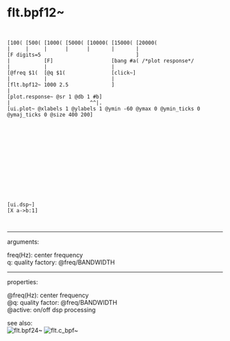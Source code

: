 # flt.bpf12~

```


[100( [500( [1000( [5000( [10000( [15000( [20000(
|     |     |      |      |       |       |
[F digits=5                               ]
|           [F]                   [bang #a( /*plot response*/
|           |                     |
[@freq $1(  [@q $1(               [click~]
|           |                     |
[flt.bpf12~ 1000 2.5              ]
|
[plot.response~ @sr 1 @db 1 #b]
|                          ^^|.
[ui.plot~ @xlabels 1 @ylabels 1 @ymin -60 @ymax 0 @ymin_ticks 0 @ymaj_ticks 0 @size 400 200]














[ui.dsp~]
[X a->b:1]

            
```
---
arguments:

freq(Hz): center
            frequency<br>
q: quality factory:
            @freq/BANDWIDTH<br>

---
properties:

@freq(Hz): center frequency<br>
@q: quality
            factor: @freq/BANDWIDTH<br>
@active: on/off dsp
            processing<br>

see also:<br>
![flt.bpf24~]("img/object_flt.bpf24~.png")
![flt.c_bpf~]("img/object_flt.c_bpf~.png")
